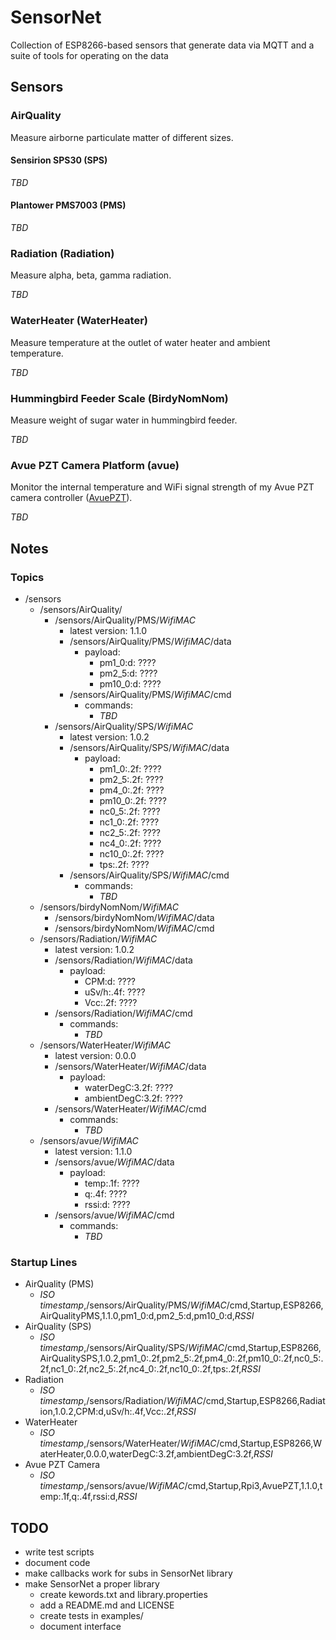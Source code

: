 # SensorNet

Collection of ESP8266-based sensors that generate data via MQTT and a suite of tools for operating on the data

## Sensors

### AirQuality

Measure airborne particulate matter of different sizes.

#### Sensirion SPS30 (SPS)

*TBD*

#### Plantower PMS7003 (PMS)

*TBD*

### Radiation (Radiation)

Measure alpha, beta, gamma radiation.

*TBD*

### WaterHeater (WaterHeater)

Measure temperature at the outlet of water heater and ambient temperature.

*TBD*

### Hummingbird Feeder Scale (BirdyNomNom)

Measure weight of sugar water in hummingbird feeder.

*TBD*

### Avue PZT Camera Platform (avue)

Monitor the internal temperature and WiFi signal strength of my Avue PZT camera controller ([AvuePZT](https://github.com/jduanen/avuePZT)).

*TBD*

## Notes

### Topics

* /sensors
    - /sensors/AirQuality/
        + /sensors/AirQuality/PMS/*WifiMAC*
            * latest version: 1.1.0
            * /sensors/AirQuality/PMS/*WifiMAC*/data
                - payload:
                    * pm1_0:d: ????
                    * pm2_5:d: ????
                    * pm10_0:d: ????
            * /sensors/AirQuality/PMS/*WifiMAC*/cmd
                - commands:
                    + *TBD*
        + /sensors/AirQuality/SPS/*WifiMAC*
            * latest version: 1.0.2
            * /sensors/AirQuality/SPS/*WifiMAC*/data
                - payload:
                    * pm1_0:.2f: ????
                    * pm2_5:.2f: ????
                    * pm4_0:.2f: ????
                    * pm10_0:.2f: ????
                    * nc0_5:.2f: ????
                    * nc1_0:.2f: ????
                    * nc2_5:.2f: ????
                    * nc4_0:.2f: ????
                    * nc10_0:.2f: ????
                    * tps:.2f: ????
            * /sensors/AirQuality/SPS/*WifiMAC*/cmd
                - commands:
                    + *TBD*
    - /sensors/birdyNomNom/*WifiMAC*
        + /sensors/birdyNomNom/*WifiMAC*/data
        + /sensors/birdyNomNom/*WifiMAC*/cmd
    - /sensors/Radiation/*WifiMAC*
        + latest version: 1.0.2
        + /sensors/Radiation/*WifiMAC*/data
            * payload:
                - CPM:d: ????
                - uSv/h:.4f: ????
                - Vcc:.2f: ????
        + /sensors/Radiation/*WifiMAC*/cmd
            * commands:
                - *TBD*
    - /sensors/WaterHeater/*WifiMAC*
        + latest version: 0.0.0
        + /sensors/WaterHeater/*WifiMAC*/data
            * payload:
                - waterDegC:3.2f: ????
                - ambientDegC:3.2f: ????
        + /sensors/WaterHeater/*WifiMAC*/cmd
            * commands:
                - *TBD*
    - /sensors/avue/*WifiMAC*
        + latest version: 1.1.0
        + /sensors/avue/*WifiMAC*/data
            * payload:
                - temp:.1f: ????
                - q:.4f: ????
                - rssi:d: ????
        + /sensors/avue/*WifiMAC*/cmd
            * commands:
                - *TBD*

### Startup Lines

* AirQuality (PMS)
    - *ISO timestamp*,/sensors/AirQuality/PMS/*WifiMAC*/cmd,Startup,ESP8266,AirQualityPMS,1.1.0,pm1_0:d,pm2_5:d,pm10_0:d,*RSSI*
* AirQuality (SPS)
    - *ISO timestamp*,/sensors/AirQuality/SPS/*WifiMAC*/cmd,Startup,ESP8266,AirQualitySPS,1.0.2,pm1_0:.2f,pm2_5:.2f,pm4_0:.2f,pm10_0:.2f,nc0_5:.2f,nc1_0:.2f,nc2_5:.2f,nc4_0:.2f,nc10_0:.2f,tps:.2f,*RSSI*
* Radiation
    - *ISO timestamp*,/sensors/Radiation/*WifiMAC*/cmd,Startup,ESP8266,Radiation,1.0.2,CPM:d,uSv/h:.4f,Vcc:.2f,*RSSI*
* WaterHeater
    - *ISO timestamp*,/sensors/WaterHeater/*WifiMAC*/cmd,Startup,ESP8266,WaterHeater,0.0.0,waterDegC:3.2f,ambientDegC:3.2f,*RSSI*
* Avue PZT Camera
    - *ISO timestamp*,/sensors/avue/*WifiMAC*/cmd,Startup,Rpi3,AvuePZT,1.1.0,temp:.1f,q:.4f,rssi:d,*RSSI*


## TODO

* write test scripts
* document code
* make callbacks work for subs in SensorNet library
* make SensorNet a proper library
  - create kewords.txt and library.properties
  - add a README.md and LICENSE
  - create tests in examples/
  - document interface
